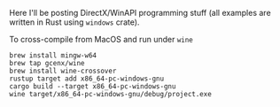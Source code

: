 Here I'll be posting DirectX/WinAPI programming stuff (all examples are written
in Rust using `windows` crate).

To cross-compile from MacOS and run under `wine`
```
brew install mingw-w64
brew tap gcenx/wine
brew install wine-crossover
rustup target add x86_64-pc-windows-gnu
cargo build --target x86_64-pc-windows-gnu
wine target/x86_64-pc-windows-gnu/debug/project.exe
```
